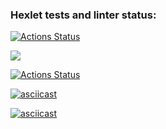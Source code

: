 ### Hexlet tests and linter status:
[![Actions Status](https://github.com/DenisFrolkin/frontend-project-lvl1/workflows/hexlet-check/badge.svg)](https://github.com/DenisFrolkin/frontend-project-lvl1/actions)

<a href="https://codeclimate.com/github/codeclimate/codeclimate/maintainability"><img src="https://api.codeclimate.com/v1/badges/a99a88d28ad37a79dbf6/maintainability" /></a>

[![Actions Status](https://github.com/DenisFrolkin/frontend-project-lvl1/actions/workflows/action.yml/badge.svg)](https://github.com/DenisFrolkin/frontend-project-lvl1/actions)

[![asciicast](https://asciinema.org/a/WIDL0AEiBpsEeBmE9saz7t8d3.svg)](https://asciinema.org/a/WIDL0AEiBpsEeBmE9saz7t8d3)

[![asciicast](https://asciinema.org/a/LSg0EcPgNLIyv6C2NaAxxL1CA.svg)](https://asciinema.org/a/LSg0EcPgNLIyv6C2NaAxxL1CA)
